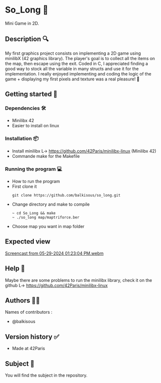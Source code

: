 # So_Long 👾
Mini Game in 2D.

## Description 🔍
My first graphics project consists on implementing a 2D game using minilibX (42 graphics library). The player's goal is to collect all the items on the map, then escape using the exit. Coded in C, I appreciated finding a good way to stock all the variable in many structs and use it for the implementation.
I really enjoyed implementing and coding the logic of the game + displaying my first pixels and texture was a real pleasure! 🤩

## Getting started 🏁

### Dependencies 🛠️
* Minilibx 42
* Easier to install on linux 
    

### Installation 📦
* Install minilibx L-> https://github.com/42Paris/minilibx-linux (Minilibx 42)
* Commande make for the Makefile 

### Running the program 💻
* How to run the program
* First clone it
  ```
  git clone https://github.com/balkisous/so_long.git
  ```
* Change directory and make to compile
  ```
  ~ cd So_Long && make
  ~ ./so_long map/maptriforce.ber
  ```
* Choose map you want in map folder


## Expected view
[Screencast from 05-29-2024 01:23:04 PM.webm](https://github.com/balkisous/So_Long/assets/76943138/867f2a1a-9ae6-4467-bae2-d52a0603e5c8)


## Help 🛟
Maybe there are some problems to run the minilibx library, check it on the github 
    L-> https://github.com/42Paris/minilibx-linux 
    
## Authors 👩‍💻
Names of contributors :
* @balkisous

## Version history ✅
* Made at 42Paris 

## Subject 📝
You will find the subject in the repository.

